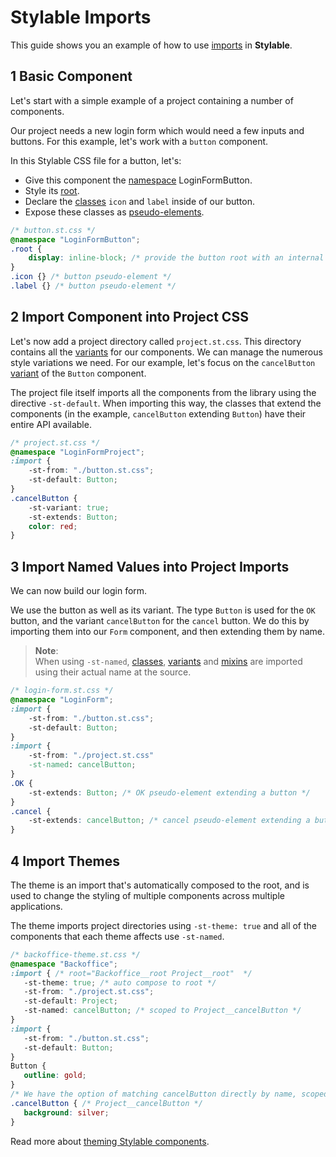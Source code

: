 # Stylable Imports

This guide shows you an example of how to use [imports](../references/imports.md) in **Stylable**.

## 1 Basic Component

Let's start with a simple example of a project containing a number of components. 

Our project needs a new login form which would need a few inputs and buttons. For this example, let's work with a `button` component.

In this Stylable CSS file for a button, let's:
* Give this component the [namespace](../references/namespace.md) LoginFormButton. 
* Style its [root](../references/root.md). 
* Declare the [classes](../references/class-selectors.md) `icon` and `label` inside of our button.
* Expose these classes as [pseudo-elements](../references/pseudo-elements.md).


```css
/* button.st.css */
@namespace "LoginFormButton";
.root {
    display: inline-block; /* provide the button root with an internal style */
}
.icon {} /* button pseudo-element */
.label {} /* button pseudo-element */
```

## 2 Import Component into Project CSS

Let's now add a project directory called `project.st.css`. This directory contains all the [variants](../references/variants.md) for our components. We can manage the numerous style variations we need. For our example, let's focus on the `cancelButton` [variant](../references/variants.md) of the `Button` component.

The project file itself imports all the components from the library using the directive `-st-default`. When importing this way, the classes that extend the components (in the example, `cancelButton` extending `Button`) have their entire API available.

```css
/* project.st.css */
@namespace "LoginFormProject";
:import {
    -st-from: "./button.st.css";
    -st-default: Button;
}
.cancelButton {
    -st-variant: true;
    -st-extends: Button;
    color: red;
}
```

## 3 Import Named Values into Project Imports

We can now build our login form.

We use the button as well as its variant. The type `Button` is used for the `OK` button, and the variant `cancelButton` for the `cancel` button. We do this by importing them into our `Form` component, and then extending them by name.

> **Note**:  
> When using `-st-named`, [classes](../references/class-selector.md), [variants](../references/variants.md) and [mixins](.,/refernces/mixin-syntax.md) are imported using their actual name at the source. 

```css
/* login-form.st.css */
@namespace "LoginForm";
:import {
    -st-from: "./button.st.css";
    -st-default: Button;
}
:import {
    -st-from: "./project.st.css"
    -st-named: cancelButton;
}
.OK {
    -st-extends: Button; /* OK pseudo-element extending a button */
}
.cancel { 
    -st-extends: cancelButton; /* cancel pseudo-element extending a button */
}
```

## 4 Import Themes

The theme is an import that's automatically composed to the root, and is used to change the styling of multiple components across multiple applications.

The theme imports project directories using `-st-theme: true` and all of the components that each theme affects use `-st-named`. 

```css
/* backoffice-theme.st.css */
@namespace "Backoffice";
:import { /* root="Backoffice__root Project__root"  */
   -st-theme: true; /* auto compose to root */
   -st-from: "./project.st.css";
   -st-default: Project;
   -st-named: cancelButton; /* scoped to Project__cancelButton */
}
:import {
   -st-from: "./button.st.css";
   -st-default: Button;
}
Button {
   outline: gold;
}
/* We have the option of matching cancelButton directly by name, scoped to Project__cancelButton */
.cancelButton { /* Project__cancelButton */
   background: silver;
}
```

Read more about [theming Stylable components](./stylable-theming-guide.md).
